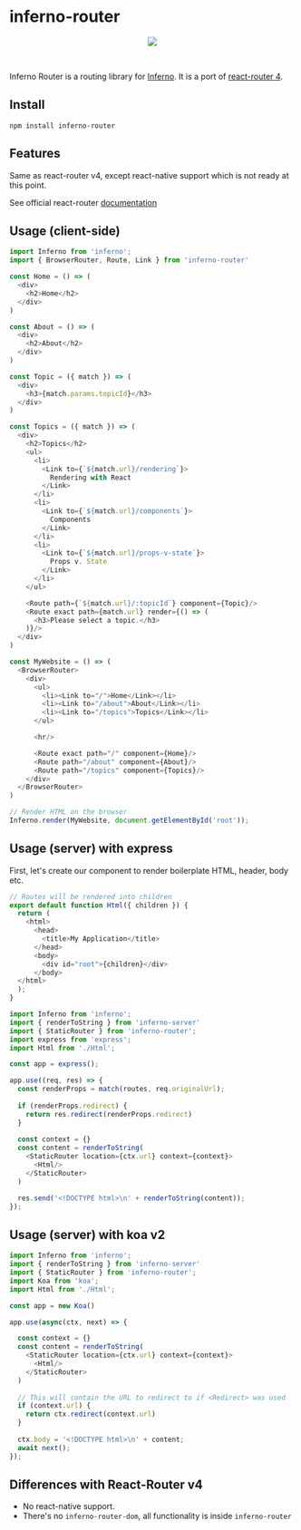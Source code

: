 # inferno-router

<p align="center"><img src="https://www.infernojs.org/assets/infernojs-logo.png"></p>
<p>&nbsp;</p>

Inferno Router is a routing library for [Inferno](https://github.com/infernojs/inferno). It is a port of [react-router 4](https://reacttraining.com/react-router/).  

## Install

```
npm install inferno-router
```

## Features

Same as react-router v4, except react-native support which is not ready at this point.

See official react-router [documentation](https://reacttraining.com/react-router/native/guides/philosophy)


## Usage (client-side)

```js
import Inferno from 'inferno';
import { BrowserRouter, Route, Link } from 'inferno-router'

const Home = () => (
  <div>
    <h2>Home</h2>
  </div>
)

const About = () => (
  <div>
    <h2>About</h2>
  </div>
)

const Topic = ({ match }) => (
  <div>
    <h3>{match.params.topicId}</h3>
  </div>
)

const Topics = ({ match }) => (
  <div>
    <h2>Topics</h2>
    <ul>
      <li>
        <Link to={`${match.url}/rendering`}>
          Rendering with React
        </Link>
      </li>
      <li>
        <Link to={`${match.url}/components`}>
          Components
        </Link>
      </li>
      <li>
        <Link to={`${match.url}/props-v-state`}>
          Props v. State
        </Link>
      </li>
    </ul>

    <Route path={`${match.url}/:topicId`} component={Topic}/>
    <Route exact path={match.url} render={() => (
      <h3>Please select a topic.</h3>
    )}/>
  </div>
)

const MyWebsite = () => (
  <BrowserRouter>
    <div>
      <ul>
        <li><Link to="/">Home</Link></li>
        <li><Link to="/about">About</Link></li>
        <li><Link to="/topics">Topics</Link></li>
      </ul>

      <hr/>

      <Route exact path="/" component={Home}/>
      <Route path="/about" component={About}/>
      <Route path="/topics" component={Topics}/>
    </div>
  </BrowserRouter>
)

// Render HTML on the browser
Inferno.render(MyWebsite, document.getElementById('root'));
```


## Usage (server) with express

First, let's create our component to render boilerplate HTML, header, body etc.

```js
// Routes will be rendered into children
export default function Html({ children }) {
  return (
    <html>
      <head>
        <title>My Application</title>
      </head>
      <body>
        <div id="root">{children}</div>
      </body>
  </html>
  );
}
```

```js
import Inferno from 'inferno';
import { renderToString } from 'inferno-server'
import { StaticRouter } from 'inferno-router';
import express from 'express';
import Html from './Html';

const app = express();

app.use((req, res) => {
  const renderProps = match(routes, req.originalUrl);
  
  if (renderProps.redirect) {
    return res.redirect(renderProps.redirect)
  }
    
  const context = {}
  const content = renderToString(
    <StaticRouter location={ctx.url} context={context}>
      <Html/>
    </StaticRouter>
  )

  res.send('<!DOCTYPE html>\n' + renderToString(content));
});
```

## Usage (server) with koa v2

```js
import Inferno from 'inferno';
import { renderToString } from 'inferno-server'
import { StaticRouter } from 'inferno-router';
import Koa from 'koa';
import Html from './Html';

const app = new Koa()

app.use(async(ctx, next) => { 

  const context = {}
  const content = renderToString(
    <StaticRouter location={ctx.url} context={context}>
      <Html/>
    </StaticRouter>
  )
    
  // This will contain the URL to redirect to if <Redirect> was used
  if (context.url) {
    return ctx.redirect(context.url)
  }
  
  ctx.body = '<!DOCTYPE html>\n' + content;
  await next();
});
```


## Differences with React-Router v4

* No react-native support.
* There's no `inferno-router-dom`, all functionality is inside `inferno-router`
